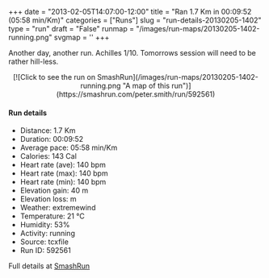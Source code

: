 +++
date = "2013-02-05T14:07:00-12:00"
title = "Ran 1.7 Km in 00:09:52 (05:58 min/Km)"
categories = ["Runs"]
slug = "run-details-20130205-1402"
type = "run"
draft = "False"
runmap = "/images/run-maps/20130205-1402-running.png"
svgmap = '<polyline points="61 41, 62 39, 67 36, 69 34, 71 32, 75 29, 76 27, 78 25, 81 26, 84 27, 90 29, 92 30, 95 31, 98 33, 100 33, 98 35, 97 37, 95 39, 95 42, 93 44, 92 46, 91 48, 91 51, 93 55, 93 59, 91 64, 89 66, 88 71, 86 73, 83 74, 80 73, 77 72, 74 72, 61 70, 55 68, 52 67, 46 66, 43 65, 40 65, 36 64, 33 64, 30 63, 27 62, 24 61, 16 59, 9 59, 6 59, 3 59, 0 58, 1 56, 1 53, 2 51, 2 48, 8 42, 10 40, 12 39, 15 38, 21 36, 30 33, 33 32, 35 30, 38 29, 41 29, 44 28, 47 27, 54 27, 60 27, 63 27, 64 30, 64 32, 63 35, 61 37, 60 39, 59 41, 58 43, 56 45, 54 48, 50 52, 49 54">'
+++

Another day, another run. Achilles 1/10. Tomorrows session will need to be rather hill-less. 

<!--more-->

<center>
[![Click to see the run on SmashRun](/images/run-maps/20130205-1402-running.png "A map of this run")](https://smashrun.com/peter.smith/run/592561)
</center>

#### Run details

* Distance: 1.7 Km
* Duration: 00:09:52
* Average pace: 05:58 min/Km
* Calories: 143 Cal
* Heart rate (ave): 140 bpm
* Heart rate (max): 140 bpm
* Heart rate (min): 140 bpm
* Elevation gain: 40 m
* Elevation loss:  m
* Weather: extremewind
* Temperature: 21 &deg;C
* Humidity: 53%
* Activity: running
* Source: tcxfile
* Run ID: 592561

Full details at [SmashRun](https://smashrun.com/peter.smith/run/592561)